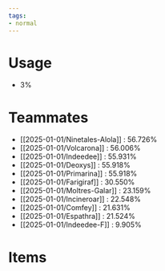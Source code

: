 ```yaml
---
tags:
- normal
---
```

# Usage
- 3%
# Teammates
- [[2025-01-01/Ninetales-Alola]] : 56.726%
- [[2025-01-01/Volcarona]] : 56.006%
- [[2025-01-01/Indeedee]] : 55.931%
- [[2025-01-01/Deoxys]] : 55.918%
- [[2025-01-01/Primarina]] : 55.918%
- [[2025-01-01/Farigiraf]] : 30.550%
- [[2025-01-01/Moltres-Galar]] : 23.159%
- [[2025-01-01/Incineroar]] : 22.548%
- [[2025-01-01/Comfey]] : 21.631%
- [[2025-01-01/Espathra]] : 21.524%
- [[2025-01-01/Indeedee-F]] : 9.905%
# Items